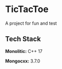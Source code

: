 # TicTacToe

A project for fun and test


## Tech Stack

**Monolitic:** C++ 17

**Mongocxx:** 3.7.0




